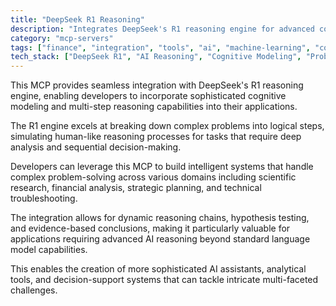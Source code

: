 ```yaml
---
title: "DeepSeek R1 Reasoning"
description: "Integrates DeepSeek's R1 reasoning engine for advanced cognitive modeling and multi-step problem-solving across domains."
category: "mcp-servers"
tags: ["finance", "integration", "tools", "ai", "machine-learning", "cognitive-modeling", "problem-solving", "dynamic-reasoning"]
tech_stack: ["DeepSeek R1", "AI Reasoning", "Cognitive Modeling", "Problem-Solving Systems", "Hypothesis Testing", "Evidence-Based Conclusions"]
---
```


This MCP provides seamless integration with DeepSeek's R1 reasoning engine, enabling developers to incorporate sophisticated cognitive modeling and multi-step reasoning capabilities into their applications. 

The R1 engine excels at breaking down complex problems into logical steps, simulating human-like reasoning processes for tasks that require deep analysis and sequential decision-making.

Developers can leverage this MCP to build intelligent systems that handle complex problem-solving across various domains including scientific research, financial analysis, strategic planning, and technical troubleshooting. 

The integration allows for dynamic reasoning chains, hypothesis testing, and evidence-based conclusions, making it particularly valuable for applications requiring advanced AI reasoning beyond standard language model capabilities. 

This enables the creation of more sophisticated AI assistants, analytical tools, and decision-support systems that can tackle intricate multi-faceted challenges.